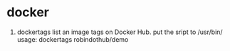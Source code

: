 # docker

1. dockertags
  list an image tags on Docker Hub.
  put the sript to /usr/bin/
  usage: dockertags robindothub/demo
